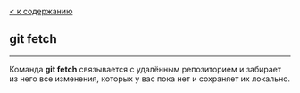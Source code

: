 [< к содержанию](../readme.md)

## git fetch 
---

Команда **git fetch** связывается с удалённым репозиторием и забирает из него все изменения, которых у вас пока нет и сохраняет их локально.